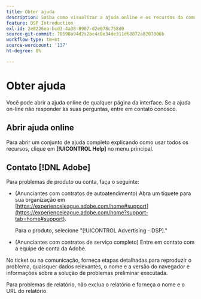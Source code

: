 ```yaml
---
title: Obter ajuda
description: Saiba como visualizar a ajuda online e os recursos da comunidade e como obter suporte técnico.
feature: DSP Introduction
exl-id: 2e0226ea-bcd3-4a38-8907-d2e078c758d0
source-git-commit: 70598a94d2a2bc4c8e34de311d68872a8207006b
workflow-type: tm+mt
source-wordcount: '137'
ht-degree: 0%

---
```


# Obter ajuda

Você pode abrir a ajuda online de qualquer página da interface. Se a ajuda on-line não responder às suas perguntas, entre em contato conosco.

## Abrir ajuda online

Para abrir um conjunto de ajuda completo explicando como usar todos os recursos, clique em **[!UICONTROL Help]** no menu principal.

<!--
## Ask the Adobe Advertising community

Look for answers to your questions in the [Adobe Advertising community forums](https://experienceleaguecommunities.adobe.com/t5/adobe-advertising/ct-p/adobe-advertising-cloud-community).
-->

## Contato [!DNL Adobe]

Para problemas de produto ou conta, faça o seguinte:

* (Anunciantes com contratos de autoatendimento) Abra um tíquete para sua organização em [https://experienceleague.adobe.com/home#support](https://experienceleague.adobe.com/home?support-tab=home#support).

  Para o produto, selecione &quot;[!UICONTROL Advertising - DSP].&quot;

* (Anunciantes com contratos de serviço completo) Entre em contato com a equipe de conta da Adobe.

No ticket ou na comunicação, forneça etapas detalhadas para reproduzir o problema, quaisquer dados relevantes, o nome e a versão do navegador e informações sobre a solução de problemas preliminar executada.

Para problemas de relatório, não exclua o relatório e forneça o nome e o URL do relatório.

